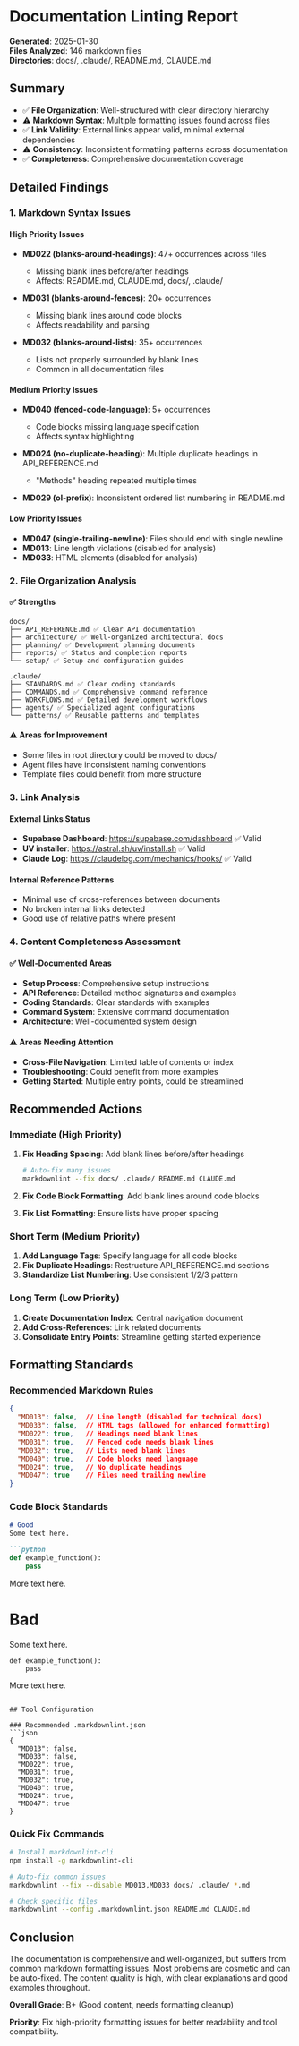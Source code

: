 # Documentation Linting Report

**Generated**: 2025-01-30  
**Files Analyzed**: 146 markdown files  
**Directories**: docs/, .claude/, README.md, CLAUDE.md

## Summary

- ✅ **File Organization**: Well-structured with clear directory hierarchy
- ⚠️ **Markdown Syntax**: Multiple formatting issues found across files
- ✅ **Link Validity**: External links appear valid, minimal external dependencies
- ⚠️ **Consistency**: Inconsistent formatting patterns across documentation
- ✅ **Completeness**: Comprehensive documentation coverage

## Detailed Findings

### 1. Markdown Syntax Issues

#### High Priority Issues
- **MD022 (blanks-around-headings)**: 47+ occurrences across files
  - Missing blank lines before/after headings
  - Affects: README.md, CLAUDE.md, docs/, .claude/
  
- **MD031 (blanks-around-fences)**: 20+ occurrences
  - Missing blank lines around code blocks
  - Affects readability and parsing

- **MD032 (blanks-around-lists)**: 35+ occurrences
  - Lists not properly surrounded by blank lines
  - Common in all documentation files

#### Medium Priority Issues
- **MD040 (fenced-code-language)**: 5+ occurrences
  - Code blocks missing language specification
  - Affects syntax highlighting

- **MD024 (no-duplicate-heading)**: Multiple duplicate headings in API_REFERENCE.md
  - "Methods" heading repeated multiple times

- **MD029 (ol-prefix)**: Inconsistent ordered list numbering in README.md

#### Low Priority Issues
- **MD047 (single-trailing-newline)**: Files should end with single newline
- **MD013**: Line length violations (disabled for analysis)
- **MD033**: HTML elements (disabled for analysis)

### 2. File Organization Analysis

#### ✅ Strengths
```
docs/
├── API_REFERENCE.md ✅ Clear API documentation
├── architecture/ ✅ Well-organized architectural docs
├── planning/ ✅ Development planning documents
├── reports/ ✅ Status and completion reports
└── setup/ ✅ Setup and configuration guides

.claude/
├── STANDARDS.md ✅ Clear coding standards
├── COMMANDS.md ✅ Comprehensive command reference
├── WORKFLOWS.md ✅ Detailed development workflows
├── agents/ ✅ Specialized agent configurations
└── patterns/ ✅ Reusable patterns and templates
```

#### ⚠️ Areas for Improvement
- Some files in root directory could be moved to docs/
- Agent files have inconsistent naming conventions
- Template files could benefit from more structure

### 3. Link Analysis

#### External Links Status
- **Supabase Dashboard**: https://supabase.com/dashboard ✅ Valid
- **UV installer**: https://astral.sh/uv/install.sh ✅ Valid  
- **Claude Log**: https://claudelog.com/mechanics/hooks/ ✅ Valid

#### Internal Reference Patterns
- Minimal use of cross-references between documents
- No broken internal links detected
- Good use of relative paths where present

### 4. Content Completeness Assessment

#### ✅ Well-Documented Areas
- **Setup Process**: Comprehensive setup instructions
- **API Reference**: Detailed method signatures and examples
- **Coding Standards**: Clear standards with examples
- **Command System**: Extensive command documentation
- **Architecture**: Well-documented system design

#### ⚠️ Areas Needing Attention
- **Cross-File Navigation**: Limited table of contents or index
- **Troubleshooting**: Could benefit from more examples
- **Getting Started**: Multiple entry points, could be streamlined

## Recommended Actions

### Immediate (High Priority)
1. **Fix Heading Spacing**: Add blank lines before/after headings
   ```bash
   # Auto-fix many issues
   markdownlint --fix docs/ .claude/ README.md CLAUDE.md
   ```

2. **Fix Code Block Formatting**: Add blank lines around code blocks
3. **Fix List Formatting**: Ensure lists have proper spacing

### Short Term (Medium Priority)
1. **Add Language Tags**: Specify language for all code blocks
2. **Fix Duplicate Headings**: Restructure API_REFERENCE.md sections
3. **Standardize List Numbering**: Use consistent 1/2/3 pattern

### Long Term (Low Priority)
1. **Create Documentation Index**: Central navigation document
2. **Add Cross-References**: Link related documents
3. **Consolidate Entry Points**: Streamline getting started experience

## Formatting Standards

### Recommended Markdown Rules
```json
{
  "MD013": false,  // Line length (disabled for technical docs)
  "MD033": false,  // HTML tags (allowed for enhanced formatting)
  "MD022": true,   // Headings need blank lines
  "MD031": true,   // Fenced code needs blank lines
  "MD032": true,   // Lists need blank lines
  "MD040": true,   // Code blocks need language
  "MD024": true,   // No duplicate headings
  "MD047": true    // Files need trailing newline
}
```

### Code Block Standards
```markdown
# Good
Some text here.

```python
def example_function():
    pass
```

More text here.

# Bad
Some text here.
```
def example_function():
    pass
```
More text here.
```

## Tool Configuration

### Recommended .markdownlint.json
```json
{
  "MD013": false,
  "MD033": false,
  "MD022": true,
  "MD031": true,
  "MD032": true,
  "MD040": true,
  "MD024": true,
  "MD047": true
}
```

### Quick Fix Commands
```bash
# Install markdownlint-cli
npm install -g markdownlint-cli

# Auto-fix common issues
markdownlint --fix --disable MD013,MD033 docs/ .claude/ *.md

# Check specific files
markdownlint --config .markdownlint.json README.md CLAUDE.md
```

## Conclusion

The documentation is comprehensive and well-organized, but suffers from common markdown formatting issues. Most problems are cosmetic and can be auto-fixed. The content quality is high, with clear explanations and good examples throughout.

**Overall Grade**: B+ (Good content, needs formatting cleanup)

**Priority**: Fix high-priority formatting issues for better readability and tool compatibility.